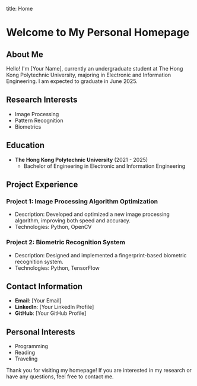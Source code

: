 title: Home

# Welcome to My Personal Homepage

## About Me
Hello! I'm [Your Name], currently an undergraduate student at The Hong Kong Polytechnic University, majoring in Electronic and Information Engineering. I am expected to graduate in June 2025.

## Research Interests
- Image Processing
- Pattern Recognition
- Biometrics

## Education
- **The Hong Kong Polytechnic University** (2021 - 2025)
  - Bachelor of Engineering in Electronic and Information Engineering

## Project Experience
### Project 1: Image Processing Algorithm Optimization
- Description: Developed and optimized a new image processing algorithm, improving both speed and accuracy.
- Technologies: Python, OpenCV

### Project 2: Biometric Recognition System
- Description: Designed and implemented a fingerprint-based biometric recognition system.
- Technologies: Python, TensorFlow

## Contact Information
- **Email**: [Your Email]
- **LinkedIn**: [Your LinkedIn Profile]
- **GitHub**: [Your GitHub Profile]

## Personal Interests
- Programming
- Reading
- Traveling

Thank you for visiting my homepage! If you are interested in my research or have any questions, feel free to contact me.
